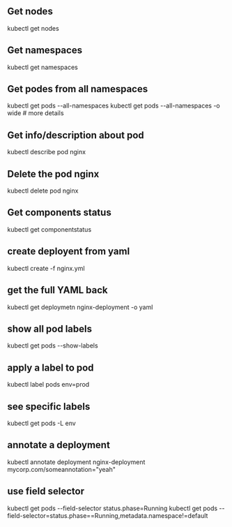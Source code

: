 ## Get nodes
kubectl get nodes

## Get namespaces
kubectl get namespaces

## Get podes from all namespaces
kubectl get pods --all-namespaces
kubectl get pods --all-namespaces -o wide # more details

## Get info/description about pod
kubectl describe pod nginx

## Delete the pod nginx
kubectl delete pod nginx

## Get components status
kubectl get componentstatus

## create deployent from yaml
kubectl create -f nginx.yml


## get the full YAML back
kubectl get deploymetn nginx-deployment -o yaml

## show all pod labels
kubectl get pods --show-labels

## apply a label to pod
kubectl label pods <pod name> env=prod

## see specific labels
kubectl get pods -L env

## annotate a deployment
kubectl annotate deployment nginx-deployment mycorp.com/someannotation="yeah"

## use field selector
kubectl get pods --field-selector status.phase=Running
kubectl get pods --field-selector=status.phase==Running,metadata.namespace!=default